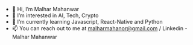 - 👋 Hi, I’m Malhar Mahanwar
- 👀 I’m interested in AI, Tech, Crypto 
- 🌱 I’m currently learning Javascript, React-Native and Python
- 📫 You can reach out to me at malharmahanor@gmail.com / Linkedin - Malhar Mahanwar

<!---
MalharMS/MalharMS is a ✨ special ✨ repository because its `README.md` (this file) appears on your GitHub profile.
You can click the Preview link to take a look at your changes.
--->
